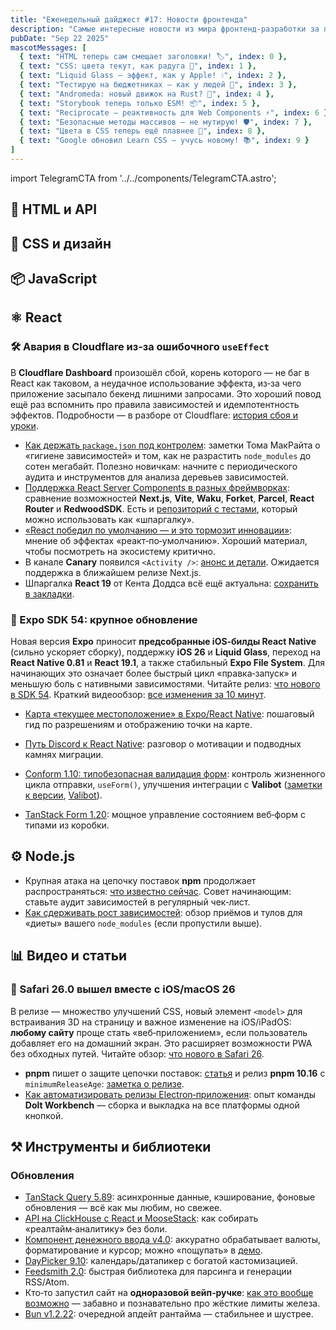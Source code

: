 ```yaml
---
title: "Еженедельный дайджест #17: Новости фронтенда"
description: "Самые интересные новости из мира фронтенд-разработки за последнюю неделю"
pubDate: "Sep 22 2025"
mascotMessages: [
  { text: "HTML теперь сам смещает заголовки! 🏷️", index: 0 },
  { text: "CSS: цвета текут, как радуга 🌈", index: 1 },
  { text: "Liquid Glass — эффект, как у Apple! 💧", index: 2 },
  { text: "Тестирую на бюджетниках — как у людей 📱", index: 3 },
  { text: "Andromeda: новый движок на Rust? 🚀", index: 4 },
  { text: "Storybook теперь только ESM! 📦", index: 5 },
  { text: "Reciprocate — реактивность для Web Components ⚡", index: 6 },
  { text: "Безопасные методы массивов — не мутирую! 🛡️", index: 7 },
  { text: "Цвета в CSS теперь ещё плавнее 🎨", index: 8 },
  { text: "Google обновил Learn CSS — учусь новому! 📚", index: 9 }
]
---
```


import TelegramCTA from '../../components/TelegramCTA.astro';

## 🧪 HTML и API

## 🎨 CSS и дизайн

<TelegramCTA/>

## 📦 JavaScript

## ⚛️ React
### 🛠️ Авария в Cloudflare из‑за ошибочного `useEffect`
В **Cloudflare Dashboard** произошёл сбой, корень которого — не баг в React как таковом, а неудачное использование эффекта, из‑за чего приложение засыпало бекенд лишними запросами. Это хороший повод ещё раз вспомнить про правила зависимостей и идемпотентность эффектов. Подробности — в разборе от Cloudflare: [история сбоя и уроки](https://react.statuscode.com/link/174334/web).

- [Как держать `package.json` под контролем](https://react.statuscode.com/link/174335/web): заметки Тома МакРайта о «гигиене зависимостей» и том, как не разрастить `node_modules` до сотен мегабайт. Полезно новичкам: начните с периодического аудита и инструментов для анализа деревьев зависимостей.
- [Поддержка React Server Components в разных фреймворках](https://react.statuscode.com/link/174337/web): сравнение возможностей **Next.js**, **Vite**, **Waku**, **Forket**, **Parcel**, **React Router** и **RedwoodSDK**. Есть и [репозиторий с тестами](https://react.statuscode.com/link/174338/web), который можно использовать как «шпаргалку».
- [«React победил по умолчанию — и это тормозит инновации»](https://react.statuscode.com/link/174344/web): мнение об эффектах «реакт‑по‑умолчанию». Хороший материал, чтобы посмотреть на экосистему критично.
- В канале **Canary** появился `<Activity />`: [анонс и детали](https://react.statuscode.com/link/174339/web). Ожидается поддержка в ближайшем релизе Next.js.
- Шпаргалка **React 19** от Кента Доддса всё ещё актуальна: [сохранить в закладки](https://react.statuscode.com/link/174342/web).

### 🚀 Expo SDK 54: крупное обновление
Новая версия **Expo** приносит **предсобранные iOS‑билды React Native** (сильно ускоряет сборку), поддержку **iOS 26** и **Liquid Glass**, переход на **React Native 0.81** и **React 19.1**, а также стабильный **Expo File System**. Для начинающих это означает более быстрый цикл «правка‑запуск» и меньшую боль с нативными зависимостями. Читайте релиз: [что нового в SDK 54](https://react.statuscode.com/link/174349/web). Краткий видеообзор: [все изменения за 10 минут](https://react.statuscode.com/link/174352/web).

- [Карта «текущее местоположение» в Expo/React Native](https://react.statuscode.com/link/174346/web): пошаговый гид по разрешениям и отображению точки на карте.
- [Путь Discord к React Native](https://react.statuscode.com/link/174348/web): разговор о мотивации и подводных камнях миграции.

- [Conform 1.10: типобезопасная валидация форм](https://react.statuscode.com/link/174354/web): контроль жизненного цикла отправки, `useForm()`, улучшения интеграции с **Valibot** ([заметки к версии](https://react.statuscode.com/link/174355/web), [Valibot](https://react.statuscode.com/link/174356/web)).
- [TanStack Form 1.20](https://react.statuscode.com/link/174361/web): мощное управление состоянием веб‑форм с типами из коробки.

## ⚙️ Node.js
- Крупная атака на цепочку поставок **npm** продолжает распространяться: [что известно сейчас](https://react.statuscode.com/link/174364/web). Совет начинающим: ставьте аудит зависимостей в регулярный чек‑лист.
- [Как сдерживать рост зависимостей](https://react.statuscode.com/link/174335/web): обзор приёмов и тулов для «диеты» вашего `node_modules` (если пропустили выше).

## 📊 Видео и статьи
### 🧭 Safari 26.0 вышел вместе с iOS/macOS 26
В релизе — множество улучшений CSS, новый элемент `<model>` для встраивания 3D на страницу и важное изменение на iOS/iPadOS: **любому сайту** проще стать «веб‑приложением», если пользователь добавляет его на домашний экран. Это расширяет возможности PWA без обходных путей. Читайте обзор: [что нового в Safari 26](https://react.statuscode.com/link/174366/web).


- **pnpm** пишет о защите цепочки поставок: [статья](https://react.statuscode.com/link/174340/web) и релиз **pnpm 10.16** с `minimumReleaseAge`: [заметка о релизе](https://react.statuscode.com/link/174341/web).
- [Как автоматизировать релизы Electron‑приложения](https://react.statuscode.com/link/174365/web): опыт команды **Dolt Workbench** — сборка и выкладка на все платформы одной кнопкой.


## ⚒️ Инструменты и библиотеки

### Обновления
- [TanStack Query 5.89](https://react.statuscode.com/link/174362/web): асинхронные данные, кэширование, фоновые обновления — всё как мы любим, но свежее.
- [API на ClickHouse с React и MooseStack](https://react.statuscode.com/link/174345/web): как собирать «реалтайм‑аналитику» без боли.
- [Компонент денежного ввода v4.0](https://react.statuscode.com/link/174357/web): аккуратно обрабатывает валюты, форматирование и курсор; можно «пощупать» в [демо](https://react.statuscode.com/link/174358/web).
- [DayPicker 9.10](https://react.statuscode.com/link/174360/web): календарь/датапикер с богатой кастомизацией.
- [Feedsmith 2.0](https://react.statuscode.com/link/174367/web): быстрая библиотека для парсинга и генерации RSS/Atom.
- Кто‑то запустил сайт на **одноразовой вейп‑ручке**: [как это вообще возможно](https://react.statuscode.com/link/174368/web) — забавно и познавательно про жёсткие лимиты железа.
- [Bun v1.2.22](https://react.statuscode.com/link/174369/web): очередной апдейт рантайма — стабильнее и шустрее.

